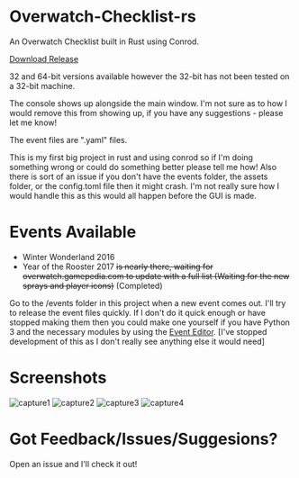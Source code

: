# Overwatch-Checklist-rs
An Overwatch Checklist built in Rust using Conrod.

<a href="https://github.com/NightShadeNeko/Overwatch-Checklist-rs/releases">Download Release</a>

32 and 64-bit versions available however the 32-bit has not been tested on a 32-bit machine.

The console shows up alongside the main window. I'm not sure as to how I would remove this from showing up, if you have any suggestions - please let me know!

The event files are ".yaml" files.

This is my first big project in rust and using conrod so if I'm doing something wrong or could do something better please tell me how!
Also there is sort of an issue if you don't have the events folder, the assets folder, or the config.toml file then it might crash. I'm not really sure how I would handle this as this would all happen before the GUI is made.

# Events Available
- Winter Wonderland 2016
- Year of the Rooster 2017 ~~is nearly there, waiting for overwatch.gamepedia.com to update with a full list (Waiting for the new sprays and player icons)~~ (Completed)

Go to the /events folder in this project when a new event comes out. I'll try to release the event files quickly. If I don't do it quick enough or have stopped making them then you could make one yourself if you have Python 3 and the necessary modules by using the <a href="https://github.com/NightShadeNeko/Overwatch-Checklist/blob/master/Tools/Event_Editor.pyw">Event Editor</a>. [I've stopped development of this as I don't really see anything else it would need]

# Screenshots
![capture1](https://cloud.githubusercontent.com/assets/20044495/22110068/4105a254-debf-11e6-8616-c89ed16782dd.PNG)
![capture2](https://cloud.githubusercontent.com/assets/20044495/22110065/40fbccc0-debf-11e6-8e8a-400edcff5194.PNG)
![capture3](https://cloud.githubusercontent.com/assets/20044495/22110066/40fd9528-debf-11e6-9ea8-0b2a998cfeeb.PNG)
![capture4](https://cloud.githubusercontent.com/assets/20044495/22276388/28618b2a-e318-11e6-8998-202930661d6c.PNG)

# Got Feedback/Issues/Suggesions?
Open an issue and I'll check it out!
